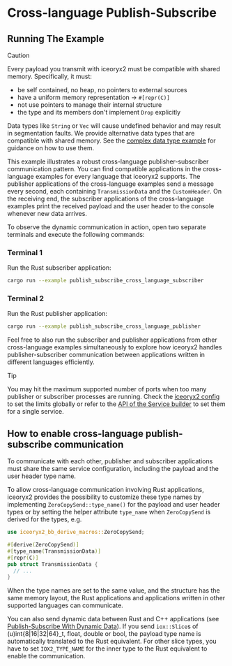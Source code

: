 # Cross-language Publish-Subscribe

## Running The Example

> [!CAUTION]
> Every payload you transmit with iceoryx2 must be compatible with shared
> memory. Specifically, it must:
>
> * be self contained, no heap, no pointers to external sources
> * have a uniform memory representation -> `#[repr(C)]`
> * not use pointers to manage their internal structure
> * the type and its members don't implement `Drop` explicitly
>
> Data types like `String` or `Vec` will cause undefined behavior and may
> result in segmentation faults. We provide alternative data types that are
> compatible with shared memory. See the
> [complex data type example](../complex_data_types) for guidance on how to
> use them.

This example illustrates a robust cross-language publisher-subscriber
communication pattern. You can find compatible applications in the
cross-language examples for every language that iceoryx2 supports. The publisher
applications of the cross-language examples send a message every second, each
containing `TransmissionData` and the `CustomHeader`. On the receiving end, the
subscriber applications of the cross-language examples print the received
payload and the user header to the console whenever new data arrives.

To observe the dynamic communication in action, open two separate terminals and
execute the following commands:

### Terminal 1

Run the Rust subscriber application:

```sh
cargo run --example publish_subscribe_cross_language_subscriber
```

### Terminal 2

Run the Rust publisher application:

```sh
cargo run --example publish_subscribe_cross_language_publisher
```

Feel free to also run the subscriber and publisher applications from other
cross-language examples simultaneously to explore how iceoryx2 handles
publisher-subscriber communication between applications written in different
languages efficiently.

> [!TIP]
> You may hit the maximum supported number of ports when too many publisher or
> subscriber processes are running. Check the [iceoryx2 config](../../../config)
> to set the limits globally or refer to the
> [API of the Service builder](https://docs.rs/iceoryx2/latest/iceoryx2/service/index.html)
> to set them for a single service.

## How to enable cross-language publish-subscribe communication

To communicate with each other, publisher and subscriber applications must share
the same service configuration, including the payload and the user header type
name.

To allow cross-language communication involving Rust applications, iceoryx2
provides the possibility to customize these type names by implementing
`ZeroCopySend::type_name()` for the payload and user header types or by setting
the helper attribute `type_name` when `ZeroCopySend` is derived for the types,
e.g.

``` rust
use iceoryx2_bb_derive_macros::ZeroCopySend;

#[derive(ZeroCopySend)]
#[type_name(TransmissionData)]
#[repr(C)]
pub struct TransmissionData {
  // ...
}
```

When the type names are set to the same value, and the structure has the same
memory layout, the Rust applications and applications written in other supported
languages can communicate.

You can also send dynamic data between Rust and C++ applications (see
[Publish-Subscribe With Dynamic Data](../publish_subscribe_dynamic_data)). If
you send `iox::Slice`s of (u)int{8|16|32|64}_t, float, double or bool, the
payload type name is automatically translated to the Rust equivalent. For other
slice types, you have to set `IOX2_TYPE_NAME` for the inner type to the Rust
equivalent to enable the communication.
